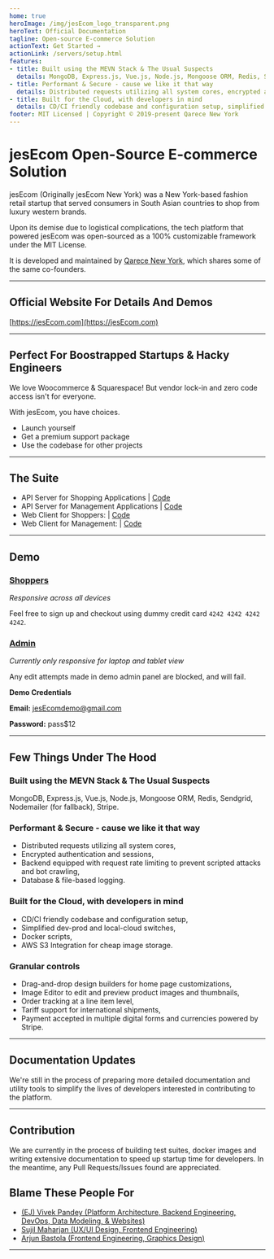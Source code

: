 ```yaml
---
home: true
heroImage: /img/jesEcom_logo_transparent.png
heroText: Official Documentation
tagline: Open-source E-commerce Solution
actionText: Get Started →
actionLink: /servers/setup.html
features:
- title: Built using the MEVN Stack & The Usual Suspects
  details: MongoDB, Express.js, Vue.js, Node.js, Mongoose ORM, Redis, Sendgrid, Nodemailer (for fallback), Stripe.
- title: Performant & Secure - cause we like it that way
  details: Distributed requests utilizing all system cores, encrypted authentication and sessions, backend equipped with request rate limiting to prevent scripted attacks and bot crawling, database & file-based logging.
- title: Built for the Cloud, with developers in mind
  details: CD/CI friendly codebase and configuration setup, simplified dev-prod and local-cloud switches, docker scripts, AWS S3 Integration for cheap image storage.
footer: MIT Licensed | Copyright © 2019-present Qarece New York
---
```


# jesEcom Open-Source E-commerce Solution

jesEcom (Originally jesEcom New York) was a New York-based fashion retail startup that served consumers in South Asian countries to shop from luxury western brands.

Upon its demise due to logistical complications, the tech platform that powered jesEcom was open-sourced as a 100% customizable framework under the MIT License.

It is developed and maintained by [Qarece New York](https://qarece.com), which shares some of the same co-founders.

___

## Official Website For Details And Demos
[https://jesEcom.com](https://jesEcom.com)

---

## Perfect For Boostrapped Startups & Hacky Engineers
We love Woocommerce & Squarespace! But vendor lock-in and zero code access isn't for everyone.

With jesEcom, you have choices.
* Launch yourself
* Get a premium support package
* Use the codebase for other projects

---

## The Suite
* API Server for Shopping Applications | [Code](https://github.com/Viveckh/jesEcom/tree/master/shopping-server)
* API Server for Management Applications | [Code](https://github.com/Viveckh/jesEcom/tree/master/management-server)
* Web Client for Shoppers: | [Code](https://github.com/Viveckh/jesEcom/tree/master/shopping-webclient)
* Web Client for Management: | [Code](https://github.com/Viveckh/jesEcom/tree/master/management-webclient)

---

## Demo
### [Shoppers](https://shop.jesEcom.com)
*Responsive across all devices*

Feel free to sign up and checkout using dummy credit card `4242 4242 4242 4242`.

### [Admin](https://admin.jesEcom.com)
*Currently only responsive for laptop and tablet view*

Any edit attempts made in demo admin panel are blocked, and will fail.

**Demo Credentials**

**Email:** jesEcomdemo@gmail.com

**Password:** pass$12

---

## Few Things Under The Hood

### Built using the MEVN Stack & The Usual Suspects
MongoDB, Express.js, Vue.js, Node.js, Mongoose ORM, Redis, Sendgrid, Nodemailer (for fallback), Stripe.

### Performant & Secure - cause we like it that way
* Distributed requests utilizing all system cores, 
* Encrypted authentication and sessions, 
* Backend equipped with request rate limiting to prevent scripted attacks and bot crawling, 
* Database & file-based logging.

### Built for the Cloud, with developers in mind
* CD/CI friendly codebase and configuration setup, 
* Simplified dev-prod and local-cloud switches, 
* Docker scripts, 
* AWS S3 Integration for cheap image storage.

### Granular controls
* Drag-and-drop design builders for home page customizations, 
* Image Editor to edit and preview product images and thumbnails, 
* Order tracking at a line item level, 
* Tariff support for international shipments, 
* Payment accepted in multiple digital forms and currencies powered by Stripe.

---

## Documentation Updates

We're still in the process of preparing more detailed documentation and utility tools to simplify the lives of developers interested in contributing to the platform.

---

## Contribution

We are currently in the process of building test suites, docker images and writing extensive documentation to speed up startup time for developers. In the meantime, any Pull Requests/Issues found are appreciated.

## Blame These People For

* [(EJ) Vivek Pandey (Platform Architecture, Backend Engineering, DevOps, Data Modeling, & Websites)](https://viveckh.com)
* [Sujil Maharjan (UX/UI Design, Frontend Engineering)](https://smaharj1.github.io/)
* [Arjun Bastola (Frontend Engineering, Graphics Design)](https://github.com/abastola)

---


